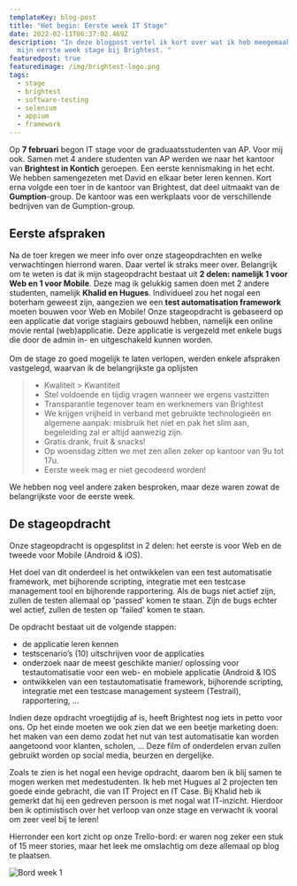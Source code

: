```yaml
---
templateKey: blog-post
title: "Het begin: Eerste week IT Stage"
date: 2022-02-11T06:37:02.469Z
description: "In deze blogpost vertel ik kort over wat ik heb meegemaakt tijdens
  mijn eerste week stage bij Brightest. "
featuredpost: true
featuredimage: /img/brightest-logo.png
tags:
  - stage
  - brightest
  - software-testing
  - selenium
  - appium
  - framework
---
```

Op **7 februari** begon IT stage voor de graduaatsstudenten van AP. Voor mij ook. Samen met 4 andere studenten van AP werden we naar het kantoor van **Brightest in Kontich** geroepen. Een eerste kennismaking in het echt. We hebben samengezeten met David en elkaar beter leren kennen. Kort erna volgde een toer in de kantoor van Brightest, dat deel uitmaakt van de **Gumption**-group. De kantoor was een werkplaats voor de verschillende bedrijven van de Gumption-group. 

## Eerste afspraken

Na de toer kregen we meer info over onze stageopdrachten en welke verwachtingen hierrond waren. Daar vertel ik straks meer over. Belangrijk om te weten is dat ik mijn stageopdracht bestaat uit **2 delen: namelijk 1 voor Web en 1 voor Mobile**. Deze mag ik gelukkig samen doen met 2 andere studenten, namelijk **Khalid en Hugues**. Individueel zou het nogal een boterham geweest zijn, aangezien we een **test automatisation framework** moeten bouwen voor Web en Mobile! Onze stageopdracht is gebaseerd op een applicatie dat vorige stagiairs gebouwd hebben, namelijk een online movie rental (web)applicatie. Deze applicatie is vergezeld met enkele bugs die door de admin in- en uitgeschakeld kunnen worden. \
\
Om de stage zo goed mogelijk te laten verlopen, werden enkele afspraken vastgelegd, waarvan ik de belangrijkste ga oplijsten

> * Kwaliteit > Kwantiteit
> * Stel voldoende en tijdig vragen wanneer we ergens vastzitten
> * Transparantie tegenover team en werknemers van Brightest
> * We krijgen vrijheid in verband met gebruikte technologieën en algemene aanpak: misbruik het niet en pak het slim aan, begeleiding zal er altijd aanwezig zijn.
> * Gratis drank, fruit & snacks! 
> * Op woensdag zitten we met zen allen zeker op kantoor van 9u tot 17u. 
> * Eerste week mag er niet gecodeerd worden!

We hebben nog veel andere zaken besproken, maar deze waren zowat de belangrijkste voor de eerste week. 

## De stageopdracht

Onze stageopdracht is opgesplitst in 2 delen: het eerste is voor Web en de tweede voor Mobile (Android & iOS). 

Het doel van dit onderdeel is het ontwikkelen van een test automatisatie framework, met bijhorende scripting, integratie met een testcase management tool en bijhorende rapportering. Als de bugs niet actief zijn, zullen de testen allemaal op 'passed' komen te staan. Zijn de bugs echter wel actief, zullen de testen op 'failed' komen te staan. 

De opdracht bestaat uit de volgende stappen: 

* de applicatie leren kennen 
* testscenario’s (10) uitschrijven voor de applicaties 
* onderzoek naar de meest geschikte manier/ oplossing voor testautomatisatie voor een web- en mobiele applicatie (Android & IOS
* ontwikkelen van een testautomatisatie framework, bijhorende scripting, integratie met een testcase management systeem (Testrail), rapportering, ...

Indien deze opdracht vroegtijdig af is, heeft Brightest nog iets in petto voor ons. Op het einde moeten we ook zien dat we een beetje marketing doen:  het maken van een demo zodat het nut van test automatisatie kan worden aangetoond voor klanten, scholen, … Deze film of onderdelen ervan zullen gebruikt worden op social media, beurzen en dergelijke. 

Zoals te zien is het nogal een hevige opdracht, daarom ben ik blij samen te mogen werken met medestudenten. Ik heb met Hugues al 2 projecten ten goede einde gebracht, die van IT Project en IT Case. Bij Khalid heb ik gemerkt dat hij een gedreven persoon is met nogal wat IT-inzicht. Hierdoor ben ik optimistisch over het verloop van onze stage en verwacht ik vooral om zeer veel bij te leren! 

Hierronder een kort zicht op onze Trello-bord: er waren nog zeker een stuk of 15 meer stories, maar het leek me omslachtig om deze allemaal op blog te plaatsen.

![Bord week 1](/img/trello-week-1.png "Een kort zicht op onze Trello-bord: er waren nog zeker een stuk of 15 meer stories, maar het leek me omslachtig om deze allemaal op blog te plaatsen")